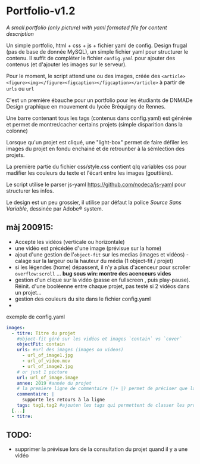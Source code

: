 # Portfolio-v1.2
_A small portfolio (only picture) with yaml formated file for content description_

Un simple portfolio, html + css + js + fichier yaml de config.
Design frugal (pas de base de donnée MySQL), un simple fichier yaml pour structurer le contenu.
Il suffit de compléter le fichier `config.yaml` pour ajouter des contenus (et d'ajouter les images sur le serveur).

Pour le moment, le script attend une ou des images, créée des `<article><figure><img></figure><figcaption></figcaption></article>` à partir de `urls` ou `url`

C'est un première ébauche pour un portfolio pour les étudiants de DNMADe Design graphique en mouvement du lycée Bréquigny de Rennes.

Une barre contenant tous les tags (contenus dans config.yaml) est générée et permet de montrer/cacher certains projets (simple disparition dans la colonne)

Lorsque qu'un projet est cliqué, une "light-box" permet de faire défiler les images du projet en fondu enchainé et de retrounber à la sémlection des projets.

La première partie du fichier css/style.css contient qlq variables css pour madifier les couleurs du texte et l'écart entre les images (gouttière).

Le script utilise le parser js-yaml https://github.com/nodeca/js-yaml pour structurer les infos.

Le design est un peu grossier, il utilise par défaut la police *Source Sans Variable*, dessinée par Adobe® system.


## màj 200915:
  - Accepte les vidéos (verticale ou horizontale)
  - une vidéo est précédée d'une image (prévisue sur la home)
  - ajout d'une gestion de l'`object-fit` sur les medias (images et vidéos) - calage sur la largeur ou la hauteur du média (1 object-fit / projet)
  - si les légendes (home) dépassent, il n'y a plus d'acenceur pour scroller `overflow:scroll` ... **bug sous win: montre des acenceurs vides**
  - gestion d'un clique sur la vidéo (passe en fullscreen , puis play-pause). Réinit. d'une booléenne entre chaque projet, pas testé si 2 vidéos dans un projet...
  - gestion des couleurs du site dans le fichier config.yaml
  - 
  
  
exemple de config.yaml

```yaml
images:
  - titre: Titre du projet
    #object-fit géré sur les vidéos et images `contain` vs `cover`
    objectFit: contain
    urls: #url des images (images ou videos)
      - url_of_image1.jpg
      - url_of_video.mov
      - url_of_image2.jpg
    # or just 1 picture
    url: url_of_image.image
    annee: 2019 #année du projet
    # la première ligne de commentaire ()+ |) permet de préciser que la suite contient des retours à la ligne qu'il faut conserver
    commentaire: |
      supporte les retours à la ligne
    tags: tag1,tag2 #ajouten les tags qui permettent de classer les projets
  [...]
  - titre: 
```


## TODO:
- supprimer la prévisue lors de la consultation du projet quand il y a une vidéo

